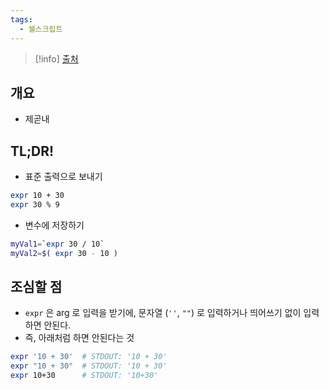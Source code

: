 ```yaml
---
tags:
  - 쉘스크립트
---
```

> [!info] [출처](https://linuxhint.com/bash_arithmetic_operations)

## 개요

- 제곧내

## TL;DR!

- 표준 출력으로 보내기

```bash
expr 10 + 30
expr 30 % 9
```

- 변수에 저장하기

```bash
myVal1=`expr 30 / 10`
myVal2=$( expr 30 - 10 )
```

## 조심할 점

- `expr` 은 arg 로 입력을 받기에, 문자열 (`''`, `""`) 로 입력하거나 띄어쓰기 없이 입력하면 안된다.
- 즉, 아래처럼 하면 안된다는 것

```bash
expr '10 + 30'  # STDOUT: '10 + 30'
expr "10 + 30"  # STDOUT: '10 + 30'
expr 10+30      # STDOUT: '10+30'
```
